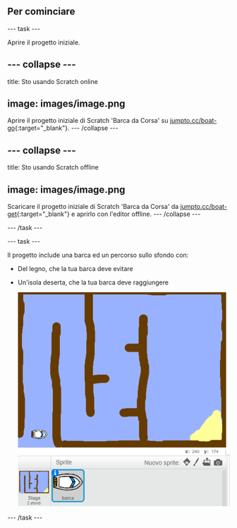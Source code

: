 ## Per cominciare

\--- task \---

Aprire il progetto iniziale.

## \--- collapse \---

title: Sto usando Scratch online

## image: images/image.png

Aprire il progetto iniziale di Scratch 'Barca da Corsa' su [jumpto.cc/boat-go](https://scratch.mit.edu/projects/63958014/#editor){:target="_blank"}. \--- /collapse \---

## \--- collapse \---

title: Sto usando Scratch offline

## image: images/image.png

Scaricare il progetto iniziale di Scratch 'Barca da Corsa' da [jumpto.cc/boat-get](http:jumpto.cc/boat-get){:target="_blank"} e aprirlo con l'editor offline. \--- /collapse \---

\--- /task \---

\--- task \---

Il progetto include una barca ed un percorso sullo sfondo con:

- Del legno, che la tua barca deve evitare
- Un'isola deserta, che la tua barca deve raggiungere
    
    ![screenshot](images/boat-starter.png)

\--- /task \---